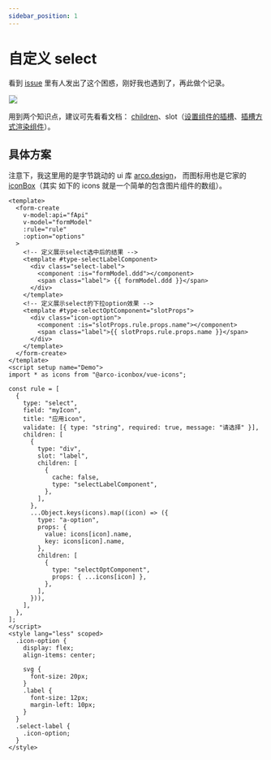 ```yaml
---
sidebar_position: 1
---
```


# 自定义 select

看到 [issue](https://github.com/xaboy/form-create/issues/404) 里有人发出了这个困惑，刚好我也遇到了，再此做个记录。

<img src="https://img.dingshaohua.com/book-fe/202412171534442.gif" style="border: #eee solid 1px;"/>

用到两个知识点，建议可先看看文档： [children](https://www.form-create.com/v3/guide/rule#children)、slot（[设置组件的插槽](https://www.form-create.com/v3/examples/slot)、[插槽方式渲染组件](https://www.form-create.com/v3/examples/slot-component)）。

## 具体方案

注意下，我这里用的是字节跳动的 ui 库 [arco.design](https://arco.design)， 而图标用也是它家的[iconBox](https://arco.design/iconbox)（其实 如下的 icons 就是一个简单的包含图片组件的数组）。

```vue
<template>
  <form-create
    v-model:api="fApi"
    v-model="formModel"
    :rule="rule"
    :option="options"
  >
    <!-- 定义展示select选中后的结果 -->
    <template #type-selectLabelComponent>
      <div class="select-label">
        <component :is="formModel.ddd"></component>
        <span class="label"> {{ formModel.ddd }}</span>
      </div>
    </template>
    <!-- 定义展示select的下拉option效果 -->
    <template #type-selectOptComponent="slotProps">
      <div class="icon-option">
        <component :is="slotProps.rule.props.name"></component>
        <span class="label">{{ slotProps.rule.props.name }}</span>
      </div>
    </template>
  </form-create>
</template>
<script setup name="Demo">
import * as icons from "@arco-iconbox/vue-icons";

const rule = [
  {
    type: "select",
    field: "myIcon",
    title: "应用icon",
    validate: [{ type: "string", required: true, message: "请选择" }],
    children: [
      {
        type: "div",
        slot: "label",
        children: [
          {
            cache: false,
            type: "selectLabelComponent",
          },
        ],
      },
      ...Object.keys(icons).map((icon) => ({
        type: "a-option",
        props: {
          value: icons[icon].name,
          key: icons[icon].name,
        },
        children: [
          {
            type: "selectOptComponent",
            props: { ...icons[icon] },
          },
        ],
      })),
    ],
  },
];
</script>
<style lang="less" scoped>
  .icon-option {
    display: flex;
    align-items: center;

    svg {
      font-size: 20px;
    }
    .label {
      font-size: 12px;
      margin-left: 10px;
    }
  }
  .select-label {
    .icon-option;
  }
</style>
```
